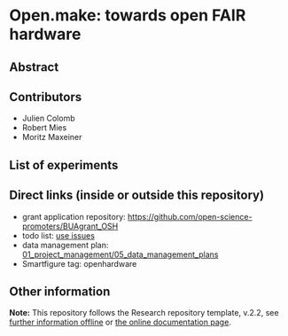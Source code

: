 # Open.make: towards open FAIR hardware

## Abstract

## Contributors

- Julien Colomb
- Robert Mies
- Moritz Maxeiner 



## List of experiments


## Direct links (inside or outside this repository)

- grant application repository: https://github.com/open-science-promoters/BUAgrant_OSH
- todo list: [use issues](/issues)
- data management plan: [01_project_management/05_data_management_plans](01_project_management/05_data_management_plans)
- Smartfigure tag: openhardware

## Other information

**Note:** This repository follows the Research repository template, v.2.2, see [further information offline](.doc/information.md) or [the online documentation page](https://gin-tonic.netlify.app/).
